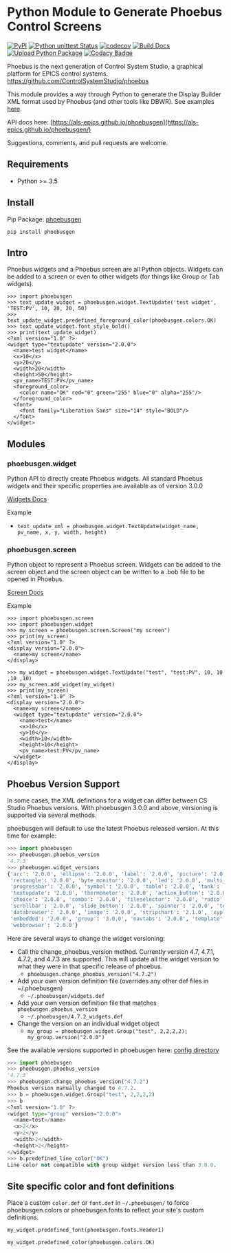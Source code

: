 # Python Module to Generate Phoebus Control Screens

[![PyPI](https://img.shields.io/pypi/v/phoebusgen)](https://pypi.org/project/phoebusgen/)
[![Python unittest Status](https://github.com/als-epics/phoebusgen/workflows/Python%20unittest/badge.svg)](https://github.com/als-epics/phoebusgen/actions)
[![codecov](https://codecov.io/gh/als-epics/phoebusgen/branch/master/graph/badge.svg?token=Ue2BauI8IW)](https://codecov.io/gh/als-epics/phoebusgen)
[![Build Docs](https://github.com/als-epics/phoebusgen/actions/workflows/build-docs.yml/badge.svg)](https://github.com/als-epics/phoebusgen/actions/workflows/build-docs.yml)
[![Upload Python Package](https://github.com/als-epics/phoebusgen/actions/workflows/python-publish.yml/badge.svg)](https://github.com/als-epics/phoebusgen/actions/workflows/python-publish.yml)
[![Codacy Badge](https://app.codacy.com/project/badge/Grade/e16f9c35657f47fcb31347fbd4f92367)](https://www.codacy.com/gh/als-epics/phoebusgen/dashboard?utm_source=github.com&amp;utm_medium=referral&amp;utm_content=als-epics/phoebusgen&amp;utm_campaign=Badge_Grade)

Phoebus is the next generation of Control System Studio, a graphical platform for EPICS control systems.
https://github.com/ControlSystemStudio/phoebus

This module provides a way through Python to generate the Display Builder XML format used by Phoebus (and other tools like DBWR). See examples [here](examples).

API docs here: [https://als-epics.github.io/phoebusgen](https://als-epics.github.io/phoebusgen/)

Suggestions, comments, and pull requests are welcome.

## Requirements

-   Python >= 3.5

## Install
Pip Package: [phoebusgen](https://pypi.org/project/phoebusgen/)
```shell
pip install phoebusgen
```

## Intro

Phoebus widgets and a Phoebus screen are all Python objects. Widgets can be added to a screen or even to other widgets (for things like Group or Tab widgets).

```pycon
>>> import phoebusgen
>>> text_update_widget = phoebusgen.widget.TextUpdate('test widget', 'TEST:PV', 10, 20, 20, 50)
>>> text_update_widget.predefined_foreground_color(phoebusgen.colors.OK)
>>> text_update_widget.font_style_bold()
>>> print(text_update_widget)
<?xml version="1.0" ?>
<widget type="textupdate" version="2.0.0">
  <name>test widget</name>
  <x>10</x>
  <y>20</y>
  <width>20</width>
  <height>50</height>
  <pv_name>TEST:PV</pv_name>
  <foreground_color>
    <color name="OK" red="0" green="255" blue="0" alpha="255"/>
  </foreground_color>
  <font>
    <font family="Liberation Sans" size="14" style="BOLD"/>
  </font>
</widget>

```

## Modules

### phoebusgen.widget

Python API to directly create Phoebus widgets. All standard Phoebus widgets and their specific properties are available as of version 3.0.0

[Widgets Docs](https://als-epics.github.io/phoebusgen/source/phoebusgen.widget.html#module-phoebusgen.widget.widgets)

Example
-   ```text_update_xml = phoebusgen.widget.TextUpdate(widget_name, pv_name, x, y, width, height)```

### phoebusgen.screen

Python object to represent a Phoebus screen. Widgets can be added to the screen object and the screen object can be written to a .bob file to be opened in Phoebus.

[Screen Docs](https://als-epics.github.io/phoebusgen/source/phoebusgen.screen.html#module-phoebusgen.screen.screen)

Example
```pycon
>>> import phoebusgen.screen
>>> import phoebusgen.widget
>>> my_screen = phoebusgen.screen.Screen("my screen")
>>> print(my_screen)
<?xml version="1.0" ?>
<display version="2.0.0">
  <name>my screen</name>
</display>

>>> my_widget = phoebusgen.widget.TextUpdate("test", "test:PV", 10, 10 ,10 ,10)
>>> my_screen.add_widget(my_widget)
>>> print(my_screen)
<?xml version="1.0" ?>
<display version="2.0.0">
  <name>my screen</name>
  <widget type="textupdate" version="2.0.0">
    <name>test</name>
    <x>10</x>
    <y>10</y>
    <width>10</width>
    <height>10</height>
    <pv_name>test:PV</pv_name>
  </widget>
</display>
```

## Phoebus Version Support

In some cases, the XML definitions for a widget can differ between CS Studio Phoebus versions. With phoebusgen 3.0.0 and above,
versioning is supported via several methods.

phoebusgen will default to use the latest Phoebus released version. At this time for example:

```python
>>> import phoebusgen
>>> phoebusgen.phoebus_version
'4.7.3'
>>> phoebusgen.widget_versions
{'arc': '2.0.0', 'ellipse': '2.0.0', 'label': '2.0.0', 'picture': '2.0.0', 'polygon': '2.0.0', 'polyline': '2.0.0',
 'rectangle': '2.0.0', 'byte_monitor': '2.0.0', 'led': '2.0.0', 'multi_state_led': '2.0.0', 'meter': '3.0.0',
 'progressbar': '2.0.0', 'symbol': '2.0.0', 'table': '2.0.0', 'tank': '2.0.0', 'text-symbol': '2.0.0',
 'textupdate': '2.0.0', 'thermometer': '2.0.0', 'action_button': '2.0.0', 'bool_button': '2.0.0', 'checkbox': '2.0.0',
 'choice': '2.0.0', 'combo': '2.0.0', 'fileselector': '2.0.0', 'radio': '2.0.0', 'scaledslider': '2.0.0',
 'scrollbar': '2.0.0', 'slide_button': '2.0.0', 'spinner': '2.0.0', 'textentry': '2.0.0', 'thumbwheel': '2.0.0',
 'databrowser': '2.0.0', 'image': '2.0.0', 'stripchart': '2.1.0', 'xyplot': '3.0.0', 'array': '2.0.0', 'tabs': '2.0.0',
 'embedded': '2.0.0', 'group': '3.0.0', 'navtabs': '2.0.0', 'template': '2.0.0', '3dviewer': '2.0.0',
 'webbrowser': '2.0.0'}
```

Here are several ways to change the widget versioning:

- Call the change_phoebus_version method. Currently version 4.7, 4.7.1, 4.7.2, and 4.7.3 are supported. This will update
  all the widget version to what they were in that specific release of phoebus.
  - `phoebusgen.change_phoebus_version("4.7.2")`
- Add your own version definition file (overrides any other def files in ~/.phoebusgen)
  - `~/.phoebusgen/widgets.def`
- Add your own version definition file that matches `phoebusgen.phoebus_version`
  - `~/.phoebusgen/4.7.2_widgets.def`
- Change the version on an individual widget object
  - `my_group = phoebusgen.widget.Group("test", 2,2,2,2); my_group.version("2.0.0")`

See the available versions supported in phoebusgen here: [config directory](./phoebusgen/config)

```python
>>> import phoebusgen
>>> phoebusgen.phoebus_version
'4.7.3'
>>> phoebusgen.change_phoebus_version("4.7.2")
Phoebus version manually changed to 4.7.2.
>>> b = phoebusgen.widget.Group("test", 2,2,2,2)
>>> b
<?xml version="1.0" ?>
<widget type="group" version="2.0.0">
  <name>test</name>
  <x>2</x>
  <y>2</y>
  <width>2</width>
  <height>2</height>
</widget>
>>> b.predefined_line_color("OK")
Line color not compatible with group widget version less than 3.0.0.
```

## Site specific color and font definitions

Place a custom `color.def` or `font.def` in `~/.phoebusgen/` to force phoebusgen.colors or phoebusgen.fonts to reflect your site's custom definitions.

```python
my_widget.predefined_font(phoebusgen.fonts.Header1)
```
```python
my_widget.predefined_color(phoebusgen.colors.OK)
```
